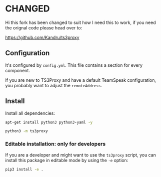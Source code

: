 # CHANGED
Hi this fork has been changed to suit how I need this to work, if you need the orignal code please head over to:

https://github.com/Kandru/ts3proxy

## Configuration

It's configured by `config.yml`. This file contains a section for every
component.

If you are new to TS3Proxy and have a default TeamSpeak configuration,
you probably want to adjust the `remoteAddress`.

## Install

Install all dependencies:

```bash
apt-get install python3 python3-yaml -y
```

```bash
python3 -m ts3proxy
```


### Editable installation: only for developers

If you are a developer and might want to use the `ts3proxy` script, you can
install this package in editable mode by using the `-e` option:

```bash
pip3 install -e .
```
